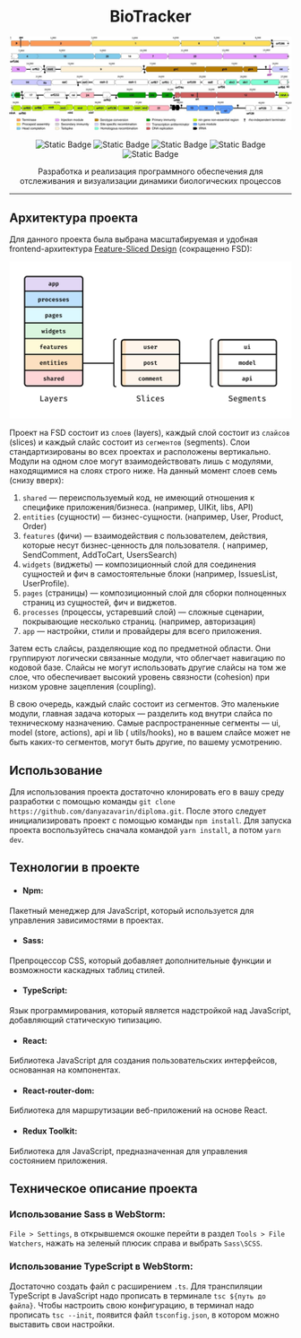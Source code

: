 <h1 align="center">BioTracker</h1>
<p align="center">
<img src="src/assets/images/genome_browser.jpg" alt="logo">
</p>
<p align="center">
<img alt="Static Badge" src="https://img.shields.io/badge/node.js-v18.19.1-%23339933?style=for-the-badge&logo=nodedotjs&logoColor=%23339933">
<img alt="Static Badge" src="https://img.shields.io/badge/npm-v10.2.4-red?style=for-the-badge&logo=npm&logoColor=red">
<img alt="Static Badge" src="https://img.shields.io/badge/sass-v3.7.4-%23CC6699?style=for-the-badge&logo=Sass&logoColor=%23CC6699">
<img alt="Static Badge" src="https://img.shields.io/badge/TypeScript-v5.3.3-%233178C6?style=for-the-badge&logo=TypeScript&logoColor=%233178C6">
<img alt="Static Badge" src="https://img.shields.io/badge/React-v18.2.0-%2361DAFB?style=for-the-badge&logo=React&logoColor=%2361DAFB">
</p>
<p align="center">
Разработка и реализация программного обеспечения для отслеживания и визуализации динамики биологических процессов
</p>

---

## Архитектура проекта

Для данного проекта была выбрана масштабируемая и удобная
frontend-архитектура [Feature-Sliced Design](https://feature-sliced.design/ "Документация по FSD") (сокращенно FSD):
<p align="center">
<img src="src/assets/images/fsd.jpg" alt="architecture">
</p>

Проект на FSD состоит из `слоев` (layers), каждый слой состоит из `слайсов` (slices) и каждый слайс состоит
из `сегментов` (segments). Слои стандартизированы во всех проектах и расположены вертикально. Модули на одном слое могут
взаимодействовать лишь с модулями, находящимися на слоях строго ниже. На данный момент слоев семь (снизу вверх):

1. `shared` — переиспользуемый код, не имеющий отношения к специфике приложения/бизнеса. (например, UIKit, libs, API)
2. `entities` (сущности) — бизнес-сущности. (например, User, Product, Order)
3. `features` (фичи) — взаимодействия с пользователем, действия, которые несут бизнес-ценность для пользователя. (
   например, SendComment, AddToCart, UsersSearch)
4. `widgets` (виджеты) — композиционный слой для соединения сущностей и фич в самостоятельные блоки (например,
   IssuesList, UserProfile).
5. `pages` (страницы) — композиционный слой для сборки полноценных страниц из сущностей, фич и виджетов.
6. `processes` (процессы, устаревший слой) — сложные сценарии, покрывающие несколько страниц. (например, авторизация)
7. `app` — настройки, стили и провайдеры для всего приложения.

Затем есть слайсы, разделяющие код по предметной области. Они группируют логически связанные модули, что облегчает
навигацию по кодовой базе. Слайсы не могут использовать другие слайсы на том же слое, что обеспечивает высокий уровень
связности (cohesion) при низком уровне зацепления (coupling).

В свою очередь, каждый слайс состоит из сегментов. Это маленькие модули, главная задача которых — разделить код внутри
слайса по техническому назначению. Самые распространенные сегменты — ui, model (store, actions), api и lib (
utils/hooks), но в вашем слайсе может не быть каких-то сегментов, могут быть другие, по вашему усмотрению.

## Использование

Для использования проекта достаточно клонировать его в вашу среду разработки с помощью
команды `git clone https://github.com/danyazavarin/diploma.git`. После этого следует инициализировать проект с
помощью команды `npm install`. Для запуска проекта воспользуйтесь сначала командой `yarn install`, а потом `yarn dev`.

## Технологии в проекте

- #### Npm:

Пакетный менеджер для JavaScript, который используется для управления зависимостями в проектах.

- #### Sass:

Препроцессор CSS, который добавляет дополнительные функции и возможности каскадных таблиц стилей.

- #### TypeScript:

Язык программирования, который является надстройкой над JavaScript, добавляющий статическую типизацию.

- #### React:

Библиотека JavaScript для создания пользовательских интерфейсов, основанная на компонентах.

- #### React-router-dom:

Библиотека для маршрутизации веб-приложений на основе React.

- #### Redux Toolkit:

Библиотека для JavaScript, предназначенная для управления состоянием приложения.

## Техническое описание проекта

### Использование Sass в WebStorm:

`File > Settings`, в открывшемся окошке перейти в раздел `Tools > File Watchers`, нажать на зеленый плюсик справа и
выбрать
`Sass\SCSS`.

### Использование TypeScript в WebStorm:

Достаточно создать файл с расширением `.ts`. Для транспиляции TypeScript в JavaScript надо прописать в
терминале `tsc ${путь до файла}`. Чтобы настроить свою конфигурацию, в терминал надо прописать `tsc --init`, появится
файл `tsconfig.json`, в котором можно выставить свои настройки.
